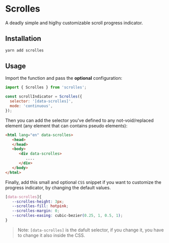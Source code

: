 # Scrolles

A deadly simple and higlhy customizable scroll progress indicator.

## Installation

```sh
yarn add scrolles
```

## Usage

Import the function and pass the **optional** configuration:

```js
import { Scrolles } from 'scrolles';

const scrollIndicator = Scrolles({
  selector: '[data-scrolles]',
  mode: 'continuous',
});
```

Then you can add the selector you've defined to any not-void/replaced element (any element that can contains pseudo elements):

```html
<html lang="en" data-scrolles>
   <head>
   </head>
   <body>
      <div data-scrolles>
         ....
      </div>
   </body>
</html>
```

Finally, add this small and optional `CSS` snippet if you want to customize the progress indicator, by changing the default values.

```css
[data-scrolles]{
   --scrolles-height: 3px;
   --scrolles-fill: hotpink;
   --scrolles-margin: 0;
   --scrolles-easing: cubic-bezier(0.25, 1, 0.5, 1);
}
```

> Note: `[data-scrolles]` is the dafult selector, if you change it, you have to change it also inside the CSS.
